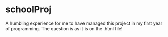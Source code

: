 # schoolProj

A humbling experience for me to have managed this project in my first year of programming.
The question is as it is on the .html file!

